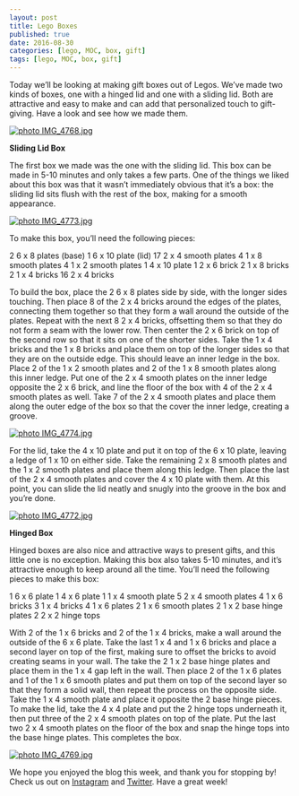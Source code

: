 ```yaml
---
layout: post
title: Lego Boxes
published: true
date: 2016-08-30
categories: [lego, MOC, box, gift]
tags: [lego, MOC, box, gift]
---
```


Today we’ll be looking at making gift boxes out of Legos.  We’ve made two kinds of boxes, one with a hinged lid and one with a sliding lid.  Both are attractive and easy to make and can add that personalized touch to gift-giving.  Have a look and see how we made them.

<a href="http://s63.photobucket.com/user/anellas/media/IMG_4768.jpg.html" target="_blank"><img src="http://i63.photobucket.com/albums/h144/anellas/IMG_4768.jpg" border="0" alt=" photo IMG_4768.jpg"/></a>

**Sliding Lid Box**

The first box we made was the one with the sliding lid.  This box can be made in 5-10 minutes and only takes a few parts.  One of the things we liked about this box was that it wasn’t immediately obvious that it’s a box: the sliding lid sits flush with the rest of the box, making for a smooth appearance.  

<a href="http://s63.photobucket.com/user/anellas/media/IMG_4773.jpg.html" target="_blank"><img src="http://i63.photobucket.com/albums/h144/anellas/IMG_4773.jpg" border="0" alt=" photo IMG_4773.jpg"/></a>

To make this box, you’ll need the following pieces:

2 6 x 8 plates (base)
1 6 x 10 plate (lid)
17 2 x 4 smooth plates 
4 1 x 8 smooth plates
4 1 x 2 smooth plates
1 4 x 10 plate
1 2 x 6 brick
2 1 x 8 bricks
2 1 x 4 bricks
16 2 x 4 bricks

To build the box, place the 2 6 x 8 plates side by side, with the longer sides touching.  Then place 8 of the 2 x 4 bricks around the edges of the plates, connecting them together so that they form a wall around the outside of the plates.  Repeat with the next 8 2 x 4 bricks, offsetting them so that they do not form a seam with the lower row.  Then center the 2 x 6 brick on top of the second row so that it sits on one of the shorter sides.  Take the 1 x 4 bricks and the 1 x 8 bricks and place them on top of the longer sides so that they are on the outside edge.  This should leave an inner ledge in the box.  Place 2 of the 1 x 2 smooth plates and 2 of the 1 x 8 smooth plates along this inner ledge.  Put one of the 2 x 4 smooth plates on the inner ledge opposite the 2 x 6 brick, and line the floor of the box with 4 of the 2 x 4 smooth plates as well.  Take 7 of the 2 x 4 smooth plates and place them along the outer edge of the box so that the cover the inner ledge, creating a groove.  

<a href="http://s63.photobucket.com/user/anellas/media/IMG_4774.jpg.html" target="_blank"><img src="http://i63.photobucket.com/albums/h144/anellas/IMG_4774.jpg" border="0" alt=" photo IMG_4774.jpg"/></a>

For the lid, take the 4 x 10 plate and put it on top of the 6 x 10 plate, leaving a ledge of 1 x 10 on either side.  Take the remaining 2 x 8 smooth plates and the 1 x 2 smooth plates and place them along this ledge.  Then place the last of the 2 x 4 smooth plates and cover the 4 x 10 plate with them.  At this point, you can slide the lid neatly and snugly into the groove in the box and you’re done.

<a href="http://s63.photobucket.com/user/anellas/media/IMG_4772.jpg.html" target="_blank"><img src="http://i63.photobucket.com/albums/h144/anellas/IMG_4772.jpg" border="0" alt=" photo IMG_4772.jpg"/></a>

**Hinged Box**

Hinged boxes are also nice and attractive ways to present gifts, and this little one is no exception.  Making this box also takes 5-10 minutes, and it’s attractive enough to keep around all the time.  You’ll need the following pieces to make this box:

1 6 x 6 plate
1 4 x 6 plate
1 1 x 4 smooth plate
5 2 x 4 smooth plates
4 1 x 6 bricks
3 1 x 4 bricks
4 1 x 6 plates
2 1 x 6 smooth plates
2 1 x 2 base hinge plates
2 2 x 2 hinge tops

With 2 of the 1 x 6 bricks and 2 of the 1 x 4 bricks, make a wall around the outside of the 6 x 6 plate.  Take the last 1 x 4 and 1 x 6 bricks and place a second layer on top of the first, making sure to offset the bricks to avoid creating seams in your wall.  The take the 2 1 x 2 base hinge plates and place them in the 1 x 4 gap left in the wall.  Then place 2 of the 1 x 6 plates and 1 of the 1 x 6 smooth plates and put them on top of the second layer so that they form a solid wall, then repeat the process on the opposite side.  Take the 1 x 4 smooth plate and place it opposite the 2 base hinge pieces.  To make the lid, take the 4 x 4 plate and put the 2 hinge tops underneath it, then put three of the 2 x 4 smooth plates on top of the plate.  Put the last two 2 x 4 smooth plates on the floor of the box and snap the hinge tops into the base hinge plates.  This completes the box.

<a href="http://s63.photobucket.com/user/anellas/media/IMG_4769.jpg.html" target="_blank"><img src="http://i63.photobucket.com/albums/h144/anellas/IMG_4769.jpg" border="0" alt=" photo IMG_4769.jpg"/></a>

We hope you enjoyed the blog this week, and thank you for stopping by!  Check us out on [Instagram]( https://www.instagram.com/adobe_brick/) and [Twitter]( https://twitter.com/AdobeBrick ).  Have a great week!
